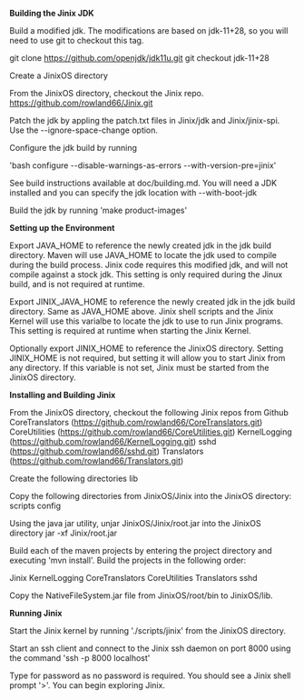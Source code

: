 **Building the Jinix JDK**

Build a modified jdk. The modifications are based on jdk-11+28, so you will need to use
git to checkout this tag.

git clone https://github.com/openjdk/jdk11u.git
git checkout jdk-11+28

Create a JinixOS directory

From the JinixOS directory, checkout the Jinix repo. https://github.com/rowland66/Jinix.git

Patch the jdk by appling the patch.txt files in Jinix/jdk and Jinix/jinix-spi. Use the
--ignore-space-change option.

Configure the jdk build by running 

'bash configure --disable-warnings-as-errors --with-version-pre=jinix'

See build instructions available at doc/building.md. You will need a JDK installed and you
can specify the jdk location with --with-boot-jdk

Build the jdk by running 'make product-images'

**Setting up the Environment**

Export JAVA_HOME to reference the newly created jdk in the jdk build directory. Maven
will use JAVA_HOME to locate the jdk used to compile during the build process. Jinix
code requires this modified jdk, and will not compile against a stock jdk. This setting
is only required during the Jinux build, and is not required at runtime.

Export JINIX_JAVA_HOME to reference the newly created jdk in the jdk build directory.
Same as JAVA_HOME above. Jinix shell scripts and the Jinix Kernel will use this varialbe 
to locate the jdk to use to run Jinix programs. This setting is required at runtime when
starting the Jinix Kernel.

Optionally export JINIX_HOME to reference the JinixOS directory. Setting JINIX_HOME is not
required, but setting it will allow you to start Jinix from any directory. If this variable
is not set, Jinix must be started from the JinixOS directory.

**Installing and Building Jinix**

From the JinixOS directory, checkout the following Jinix repos from Github
CoreTranslators (https://github.com/rowland66/CoreTranslators.git)
CoreUtilities (https://github.com/rowland66/CoreUtilities.git)
KernelLogging (https://github.com/rowland66/KernelLogging.git)
sshd (https://github.com/rowland66/sshd.git)
Translators (https://github.com/rowland66/Translators.git)

Create the following directories
  lib

Copy the following directories from JinixOS/Jinix into the JinixOS directory:
  scripts
  config

Using the java jar utility, unjar JinixOS/Jinix/root.jar into the JinixOS directory
  jar -xf Jinix/root.jar

Build each of the maven projects by entering the project directory and executing 'mvn install'. Build
the projects in the following order:

Jinix
KernelLogging
CoreTranslators
CoreUtilities
Translators
sshd

Copy the NativeFileSystem.jar file from JinixOS/root/bin to JinixOS/lib.

**Running Jinix**

Start the Jinix kernel by running './scripts/jinix' from the JinixOS directory.

Start an ssh client and connect to the Jinix ssh daemon on port 8000 using the command 'ssh -p 8000 localhost'

Type <Enter> for password as no password is required. You should see a Jinix shell prompt '>'. You can begin
exploring Jinix.